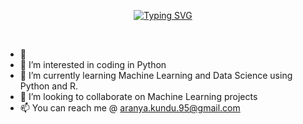 <p align = "center">
  <a href="https://git.io/typing-svg">
    <img src="https://readme-typing-svg.demolab.com?font=Lucida+Calligraphy&duration=2000&pause=100&color=40924D&center=true&multiline=true&width=700&height=80&lines=Aranya+Kundu;Student+%7C+MS+in+Business+Analytics;Machine+Learning%2F+Text+Analysis%2F+Image+Recognition" alt="Typing SVG" /></a>
</p>
<br>

- 👋
- 👀 I’m interested in coding in Python
- 🌱 I’m currently learning Machine Learning and Data Science using Python and R.
- 💞️ I’m looking to collaborate on Machine Learning projects
- 📫 You can reach me @ aranya.kundu.95@gmail.com 

<!---
KunAran/KunAran is a ✨ special ✨ repository because its `README.md` (this file) appears on your GitHub profile.
You can click the Preview link to take a look at your changes.
--->
